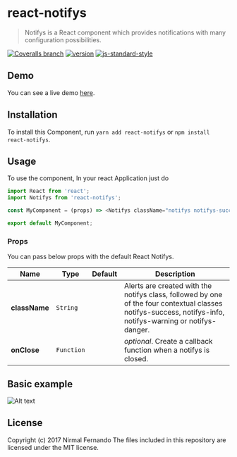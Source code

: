# react-notifys
> Notifys is a React component which provides notifications with many configuration possibilities.

[![Coveralls branch](https://img.shields.io/coveralls/schiehll/react-alert/master.svg?style=flat-square)](https://coveralls.io/github/schiehll/react-alert?branch=master)
[![version](https://img.shields.io/npm/v/react-alert.svg?style=flat-square)](http://npm.im/react-alert)
[![js-standard-style](https://img.shields.io/badge/code%20style-standard-brightgreen.svg?style=flat-square)](https://github.com/feross/standard)


## Demo

You can see a live demo [here](https://mighty-brook-48505.herokuapp.com).


## Installation


To install this Component, run `yarn add react-notifys` or `npm install react-notifys`.


## Usage

To use the component, In your react Application just do

```javascript
import React from 'react';
import Notifys from 'react-notifys';

const MyComponent = (props) => <Notifys className="notifys notifys-success fade"><strong>Success!</strong> Indicates a successful or positive action.</Notifys>;

export default MyComponent;

```


### Props
You can pass below props with the default React Notifys.

|Name|Type|Default|Description|
|----|----|-------|-----------|
| **className** | <code>String</code> |  | Alerts are created with the notifys class, followed by one of the four contextual classes notifys-success, notifys-info, notifys-warning or notifys-danger. |
| **onClose** | <code>Function</code> |  | *optional*. Create a callback function when a notifys is closed. |


## Basic example
![Alt text](https://i.imgur.com/YEGlngF.png "Optional title")


## License
Copyright (c) 2017 Nirmal Fernando
The files included in this repository are licensed under the MIT license.
